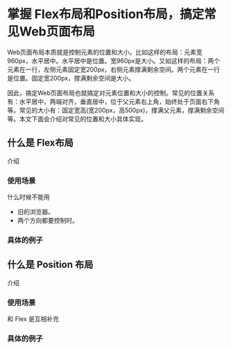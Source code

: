 # 掌握 Flex布局和Position布局，搞定常见Web页面布局
Web页面布局本质就是控制元素的位置和大小。比如这样的布局：元素宽960px，水平居中。水平居中是位置。宽960px是大小。又如这样的布局：两个元素在一行，左侧元素固定宽200px，右侧元素撑满剩余空间。两个元素在一行是位置。固定宽200px，撑满剩余空间是大小。

因此，搞定Web页面布局也就搞定对元素位置和大小的控制。常见的位置关系有：水平居中，两端对齐，垂直居中，位于父元素右上角，始终处于页面右下角等。常见的大小有：固定宽高(宽200px，高500px)，撑满父元素，撑满剩余空间等。本文下面会介绍对常见的位置和大小具体实现。

## 什么是 Flex布局
介绍

### 使用场景
什么时候不能用 
* 旧的浏览器。
* 两个方向都要控制时。

### 具体的例子

## 什么是 Position 布局
介绍

### 使用场景
和 Flex 是互相补充

### 具体的例子


